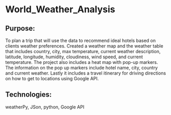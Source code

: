 # World_Weather_Analysis
## Purpose: 
To plan a trip that will use the data to recommend ideal hotels based on clients weather preferences. Created a weather map and the weather table that includes  country, city, max temperature, current weather description, latitude, longitude, humidity, cloudiness, wind speed, and current temperature.  The project also includes a heat map with pop-up markers. The information on the pop up markers include hotel name, city, country and current weather. Lastly it includes a travel itinerary for driving directions on how to get to locations using Google API.

## Technologies: 
weatherPy, JSon, python, Google API 

